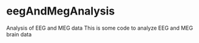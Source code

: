 # eegAndMegAnalysis
Analysis of EEG and MEG data
This is some code to analyze EEG and MEG brain data
